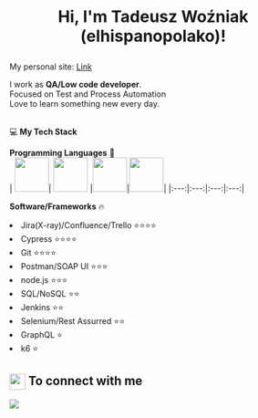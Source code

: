 <h1>
  <p align="center">Hi, I'm Tadeusz Woźniak (elhispanopolako)!</p>
</h1>
<p>My personal site: <a href="https://elhispanopolako.github.io/personalSite/" target="_blank">Link</a></p>
<p>I work as <strong>QA/Low code developer</strong>.<br/>Focused on Test and Process Automation <br> Love to learn something new every day.<br></p><br/>
💻<strong> My Tech Stack</strong>

<strong>Programming Languages</strong>  :rocket:
<br/>
| <img src="https://raw.githubusercontent.com/coderjojo/coderjojo/master/img/js.png" width=60>| <img src="https://upload.wikimedia.org/wikipedia/commons/4/4c/Typescript_logo_2020.svg" width=60> |<img src="https://upload.wikimedia.org/wikipedia/commons/thumb/6/61/HTML5_logo_and_wordmark.svg/230px-HTML5_logo_and_wordmark.svg.png" width=60>|<img src="https://upload.wikimedia.org/wikipedia/commons/thumb/d/d5/CSS3_logo_and_wordmark.svg/1200px-CSS3_logo_and_wordmark.svg.png" width=60>|
|:---:|:---:|:---:|:---:|

<strong>Software/Frameworks</strong> 🔥 
<li>Jira(X-ray)/Confluence/Trello ⭐⭐⭐⭐</li>
<li>Cypress ⭐⭐⭐⭐</li>
<li>Git ⭐⭐⭐⭐</li>
<li>Postman/SOAP UI ⭐⭐⭐</li>
<li>node.js ⭐⭐⭐</li>
<li>SQL/NoSQL ⭐⭐</li>
<li>Jenkins ⭐⭐</li>
<li>Selenium/Rest Assurred ⭐⭐</li>
<li>GraphQL ⭐</li>
<li>k6 ⭐</li>

<summary><h2><img src="https://emojis.slackmojis.com/emojis/images/1579216111/7550/pikachu_wave.gif?1579216111" align="center"
                width="28" /> To connect with me</h2></summary>

<p>
<a href="https://www.linkedin.com/in/tadeusz-wo%C5%BAniak-3162a217a/">
<img src="https://img.shields.io/badge/linkedin-%230077B5.svg?&style=for-the-badge&logo=linkedin&logoColor=white" />
</a>
</p>






